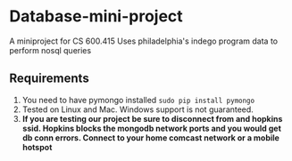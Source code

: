 # Database-mini-project
A miniproject for CS 600.415
Uses philadelphia's indego program data to perform nosql queries

## Requirements
1. You need to have pymongo installed `sudo pip install pymongo`
2. Tested on Linux and Mac. Windows support is not guaranteed.
3. **If you are testing our project be sure to disconnect from and hopkins ssid. Hopkins blocks the mongodb network ports and you would get db conn errors. Connect to your home comcast network or a mobile hotspot**
